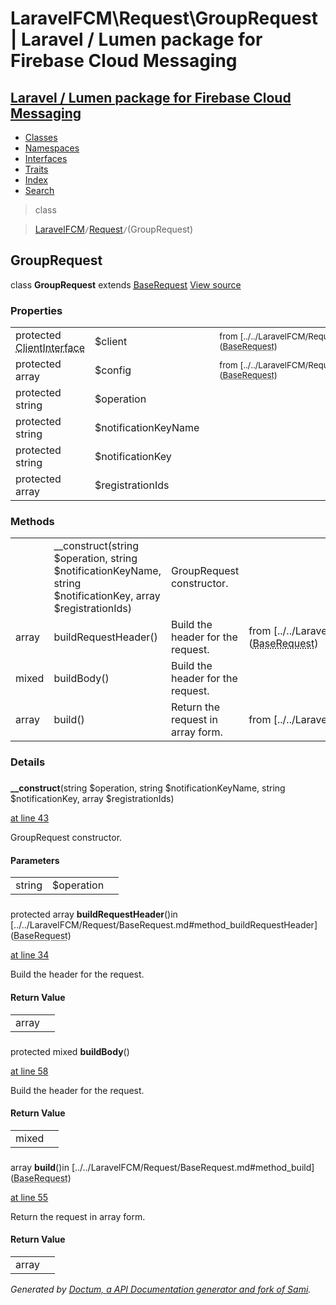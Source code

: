 # LaravelFCM\Request\GroupRequest | Laravel / Lumen package for Firebase Cloud Messaging    

## [Laravel / Lumen package for Firebase Cloud Messaging](../../index.md)

- [Classes](../../classes.md)
- [Namespaces](../../namespaces.md)
- [Interfaces](../../interfaces.md)
- [Traits](../../traits.md)
- [Index](../../doc-index.md)
- [Search](../../search.md)

>class

>    [LaravelFCM](../../LaravelFCM.md)` / `[Request](../../LaravelFCM/Request.md)` / `(GroupRequest)
## GroupRequest

class **GroupRequest**        extends [<abbr title="LaravelFCM\Request\BaseRequest">BaseRequest</abbr>](../../LaravelFCM/Request/BaseRequest.md) [View source](https://github.com/code-lts/Laravel-FCM/blob/main/src/Request/GroupRequest.php)






### Properties

|   |   |   |   |
|---|---|---|---|
|<a name="property_client"></a>protected <abbr title="GuzzleHttp\ClientInterface">ClientInterface</abbr>|$client||<small>from&nbsp;[../../LaravelFCM/Request/BaseRequest.md#property_client](<abbr title="LaravelFCM\Request\BaseRequest">BaseRequest</abbr>)</small>|
|<a name="property_config"></a>protected array|$config||<small>from&nbsp;[../../LaravelFCM/Request/BaseRequest.md#property_config](<abbr title="LaravelFCM\Request\BaseRequest">BaseRequest</abbr>)</small>|
|<a name="property_operation"></a>protected string|$operation|||
|<a name="property_notificationKeyName"></a>protected string|$notificationKeyName|||
|<a name="property_notificationKey"></a>protected string|$notificationKey|||
|<a name="property_registrationIds"></a>protected array|$registrationIds|||
### Methods

|   |   |   |   |
|---|---|---|---|
||<a name="#method___construct"></a>__construct(string $operation, string $notificationKeyName, string $notificationKey, array $registrationIds)|GroupRequest constructor.||
|array|<a name="#method_buildRequestHeader"></a>buildRequestHeader()|Build the header for the request.|from&nbsp;[../../LaravelFCM/Request/BaseRequest.md#method_buildRequestHeader](<abbr title="LaravelFCM\Request\BaseRequest">BaseRequest</abbr>)|
|mixed|<a name="#method_buildBody"></a>buildBody()|Build the header for the request.||
|array|<a name="#method_build"></a>build()|Return the request in array form.|from&nbsp;[../../LaravelFCM/Request/BaseRequest.md#method_build](<abbr title="LaravelFCM\Request\BaseRequest">BaseRequest</abbr>)|


### Details
<a name id="method___construct"></a>

### 
  **__construct**(string $operation, string $notificationKeyName, string $notificationKey, array $registrationIds)

[at line 43](https://github.com/code-lts/Laravel-FCM/blob/main/src/Request/GroupRequest.php#L43)

GroupRequest constructor.        

#### Parameters

|   |   |   |
|---|---|---|
|string|$operation||string|$notificationKeyName||string|$notificationKey||array|$registrationIds|
<a name id="method_buildRequestHeader"></a>

### 
protected array **buildRequestHeader**()in [../../LaravelFCM/Request/BaseRequest.md#method_buildRequestHeader](<abbr title="LaravelFCM\Request\BaseRequest">BaseRequest</abbr>)

[at line 34](https://github.com/code-lts/Laravel-FCM/blob/main/src/Request/BaseRequest.php#L34)

Build the header for the request.        

#### Return Value

|   |   |
|---|---|
|array|

<a name id="method_buildBody"></a>

### 
protected mixed **buildBody**()

[at line 58](https://github.com/code-lts/Laravel-FCM/blob/main/src/Request/GroupRequest.php#L58)

Build the header for the request.        

#### Return Value

|   |   |
|---|---|
|mixed|

<a name id="method_build"></a>

### 
 array **build**()in [../../LaravelFCM/Request/BaseRequest.md#method_build](<abbr title="LaravelFCM\Request\BaseRequest">BaseRequest</abbr>)

[at line 55](https://github.com/code-lts/Laravel-FCM/blob/main/src/Request/BaseRequest.php#L55)

Return the request in array form.        

#### Return Value

|   |   |
|---|---|
|array|

_Generated by [Doctum, a API Documentation generator and fork of Sami](https://github.com/code-lts/doctum)._